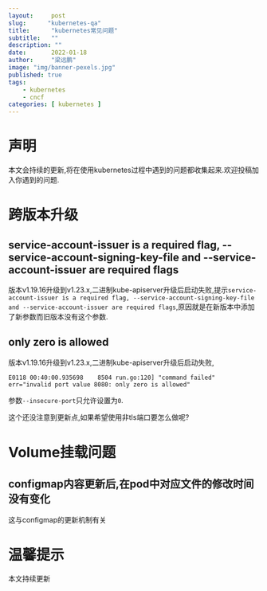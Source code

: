 ```yaml
---
layout:     post 
slug:      "kubernetes-qa"
title:      "kubernetes常见问题"
subtitle:   ""
description: ""
date:       2022-01-18
author:     "梁远鹏"
image: "img/banner-pexels.jpg"
published: true
tags:
    - kubernetes
    - cncf 
categories: [ kubernetes ]
---    
```


# 声明  

本文会持续的更新,将在使用kubernetes过程中遇到的问题都收集起来.欢迎投稿加入你遇到的问题.

# 跨版本升级

## service-account-issuer is a required flag, --service-account-signing-key-file and --service-account-issuer are required flags  

版本v1.19.16升级到v1.23.x,二进制kube-apiserver升级后启动失败,提示`service-account-issuer is a required flag, --service-account-signing-key-file and --service-account-issuer are required flags`,原因就是在新版本中添加了新参数而旧版本没有这个参数.  

## only zero is allowed  

版本v1.19.16升级到v1.23.x,二进制kube-apiserver升级后启动失败,
```
E0118 00:40:00.935698    8504 run.go:120] "command failed" err="invalid port value 8080: only zero is allowed"
```  

参数`--insecure-port`只允许设置为`0`.  

这个还没注意到更新点,如果希望使用非tls端口要怎么做呢?  

# Volume挂载问题 

## configmap内容更新后,在pod中对应文件的修改时间没有变化  

这与configmap的更新机制有关

# 温馨提示 

本文持续更新